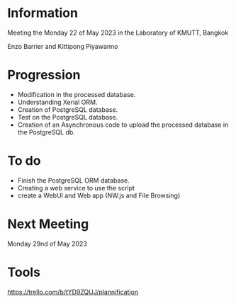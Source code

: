 # Information
Meeting the Monday 22 of May 2023 in the Laboratory of KMUTT, Bangkok

Enzo Barrier and
Kittipong Piyawanno


# Progression 
-	Modification in the processed database.
- Understanding Xerial ORM.
- Creation of PostgreSQL database.
- Test on the PostgreSQL database.
- Creation of an Asynchronous code to upload the processed database in the PostgreSQL db.


# To do
- Finish the PostgreSQL ORM database.
- Creating a web service to use the script
- create a WebUI and Web app (NW.js and File Browsing)

# Next Meeting
Monday 29nd of May 2023 

# Tools
https://trello.com/b/tYD9ZQUJ/plannification 
